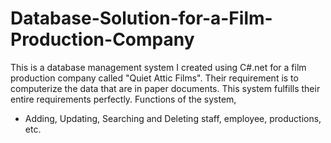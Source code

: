# Database-Solution-for-a-Film-Production-Company
This is a database management system I created using C#.net for a film production company called "Quiet Attic Films". Their requirement is to computerize the data that are in paper documents. This system fulfills their entire requirements perfectly. Functions of the system,
  - Adding, Updating, Searching and Deleting staff, employee, productions, etc.
